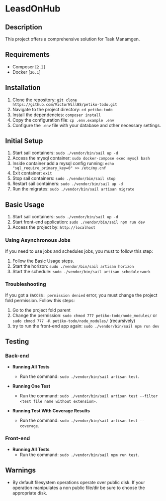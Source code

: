 # LeasdOnHub

## Description
This project offers a comprehensive solution for Task Manamgen.

## Requirements
- Composer [`2.2`]
- Docker [`26.1`]

## Installation
1. Clone the repository: `git clone https://github.com/VictorWillBS/petiko-todo.git`
2. Navigate to the project directory: `cd petiko-todo`
3. Install the dependencies: `composer install`
4. Copy the configuration file: `cp .env.example .env`
5. Configure the `.env` file with your database and other necessary settings.

## Initial Setup
1. Start sail containers: `sudo ./vendor/bin/sail up -d`
2. Access the mysql container: `sudo docker-compose exec mysql bash`
3. Inside container add a mysql config running: `echo "sql_require_primary_key=0" >> /etc/my.cnf`
4. Exit container: `exit`
5. Stop sail containers: `sudo ./vendor/bin/sail stop`
6. Restart sail containers: `sudo ./vendor/bin/sail up -d`
7. Run the migrates: `sudo ./vendor/bin/sail artisan migrate`

## Basic Usage
1. Start sail containers: `sudo ./vendor/bin/sail up -d`
2. Start front-end application: `sudo ./vendor/bin/sail npm run dev`
3. Access the project by: `http://localhost`

### Using Asynchronous Jobs
If you need to use jobs and schedules jobs, you must to follow this step:
1. Follow the Basic Usage steps.
2. Start the horizon: `sudo ./vendor/bin/sail artisan horizon`
3. Start the schedule: `sudo ./vendor/bin/sail artisan schedule:work`

### Troubleshooting
If you got a `EACCES: permission denied` error, you must change the project fold permission. Follow this steps:

1. Go to the project fold parent
2. Change the permission: `sudo chmod 777 petiko-todo/node_modules/` or `sudo chmod 777 -R petiko-todo/node_modules/` (recursively)
3. try to run the front-end app again: `sudo ./vendor/bin/sail npm run dev`

## Testing

### Back-end
- **Running All Tests**
    - Run the command: `sudo ./vendor/bin/sail artisan test`.

- **Running One Test**
    - Run the command: `sudo ./vendor/bin/sail artisan test --filter <test file name without extension>`.

- **Running Test With Coverage Results**
    - Run the command: `sudo ./vendor/bin/sail artisan test --coverage`.

### Front-end
- **Running All Tests**
    - Run the command: `sudo ./vendor/bin/sail npm run test`.

## Warnings

- By default filesystem operations operate over public disk. If your operation manipulates a non public file/dir be sure to choose the appropriate disk.
